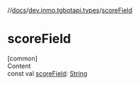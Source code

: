 //[docs](../../index.md)/[dev.inmo.tgbotapi.types](index.md)/[scoreField](score-field.md)



# scoreField  
[common]  
Content  
const val [scoreField](score-field.md): [String](https://kotlinlang.org/api/latest/jvm/stdlib/kotlin/-string/index.html)  



